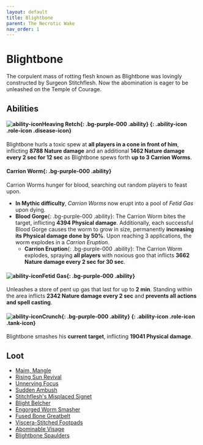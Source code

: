 ```yaml
---
layout: default
title: Blightbone
parent: The Necrotic Wake
nav_order: 1
---
```


# Blightbone

The corpulent mass of rotting flesh known as Blightbone was lovingly constructed by Surgeon Stitchflesh. Now the abomination is eager to be unleashed on the Temple of Courage.

## Abilities

#### ![ability-icon](https://wow.zamimg.com/images/wow/icons/large/spell_shadow_plaguecloud.jpg)**Heaving Retch**{: .bg-purple-000 .ability}*&nbsp;*{: .ability-icon .role-icon .disease-icon}
Blightbone hurls a toxic spew at **all players in a cone in front of him**, inflicting **8788 Nature damage** and an additional **1462 Nature damage every 2 sec for 12 sec** as Blightbone spews forth **up to 3 Carrion Worms**.

#### **Carrion Worm**{: .bg-purple-000 .ability}
Carrion Worms hunger for blood, searching out random players to feast upon.
  - **In Mythic difficulty**, *Carrion Worms* now erupt into a pool of *Fetid Gas* upon dying.
  - **Blood Gorge**{: .bg-purple-000 .ability}: The Carrion Worm bites the target, inflicting **4394 Physical damage**.
Additionally, each successful Blood Gorge causes the worm to grow in size, permanently **increasing its Physical damage done by 50%**.
Upon reaching 3 applications, the worm explodes in a *Carrion Eruption*.
    - **Carrion Eruption**{: .bg-purple-000 .ability}: The Carrion Worm explodes, spraying **all players** with noxious goo that inflicts **3662 Nature damage every 2 sec for 30 sec**.

#### ![ability-icon](https://wow.zamimg.com/images/wow/icons/large/inv_pet_diseasedsquirrel.jpg)**Fetid Gas**{: .bg-purple-000 .ability}
Unleashes a store of pent up gas that last for up to **2 min**. Standing within the area inflicts **2342 Nature damage every 2 sec** and **prevents all actions and spell casting**.

#### ![ability-icon](https://wow.zamimg.com/images/wow/icons/large/ability_warrior_shieldbreak.jpg)**Crunch**{: .bg-purple-000 .ability}*&nbsp;*{: .ability-icon .role-icon .tank-icon}
Blightbone smashes his **current target**, inflicting **19041 Physical damage**.

## Loot

- [Maim, Mangle](https://shadowlands.wowhead.com/item=183505/maim-mangle)
- [Rising Sun Revival](https://shadowlands.wowhead.com/item=181641/rising-sun-revival)
- [Unnerving Focus](https://shadowlands.wowhead.com/item=181709/unnerving-focus)
- [Sudden Ambush](https://shadowlands.wowhead.com/item=183482/sudden-ambush)
- [Stitchflesh's Misplaced Signet](https://shadowlands.wowhead.com/item=178736/stitchfleshs-misplaced-signet)
- [Blight Belcher](https://shadowlands.wowhead.com/item=178735/blight-belcher)
- [Engorged Worm Smasher](https://shadowlands.wowhead.com/item=178730/engorged-worm-smasher)
- [Fused Bone Greatbelt](https://shadowlands.wowhead.com/item=178734/fused-bone-greatbelt)
- [Viscera-Stitched Footpads](https://shadowlands.wowhead.com/item=178731/viscera-stitched-footpads)
- [Abominable Visage](https://shadowlands.wowhead.com/item=178732/abominable-visage)
- [Blightbone Spaulders](https://shadowlands.wowhead.com/item=178733/blightbone-spaulders)
